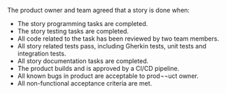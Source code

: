 The product owner and team agreed that a story is done when:
*	The story programming tasks are completed.
*	The story testing tasks are completed.
*	All code related to the task has been reviewed by two team members.
*	All story related tests pass, including Gherkin tests, unit tests and integration tests.
*	All story documentation tasks are completed.
*	The product builds and is approved by a CI/CD pipeline.
*	All known bugs in product are acceptable to prod¬¬uct owner.
*	All non-functional acceptance criteria are met.
